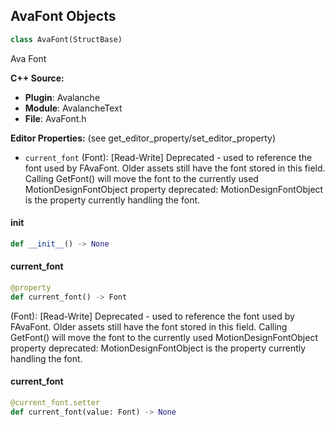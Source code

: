 ## AvaFont Objects

```python
class AvaFont(StructBase)
```

Ava Font

**C++ Source:**

- **Plugin**: Avalanche
- **Module**: AvalancheText
- **File**: AvaFont.h

**Editor Properties:** (see get_editor_property/set_editor_property)

- ``current_font`` (Font):  [Read-Write] Deprecated - used to reference the font used by FAvaFont.
  Older assets still have the font stored in this field. Calling GetFont() will move the font to the currently used MotionDesignFontObject property
  deprecated: MotionDesignFontObject is the property currently handling the font.

<a id="unreal.AvaFont.__init__"></a>

#### __init__

```python
def __init__() -> None
```

<a id="unreal.AvaFont.current_font"></a>

#### current_font

```python
@property
def current_font() -> Font
```

(Font):  [Read-Write] Deprecated - used to reference the font used by FAvaFont.
Older assets still have the font stored in this field. Calling GetFont() will move the font to the currently used MotionDesignFontObject property
deprecated: MotionDesignFontObject is the property currently handling the font.

<a id="unreal.AvaFont.current_font"></a>

#### current_font

```python
@current_font.setter
def current_font(value: Font) -> None
```

<a id="unreal.AvalancheFont"></a>
